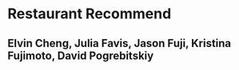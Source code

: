 # Restaurant Recommend
## Elvin Cheng, Julia Favis, Jason Fuji, Kristina Fujimoto, David Pogrebitskiy
